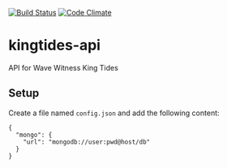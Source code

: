 [![Build Status](https://travis-ci.org/rhok-melbourne/kingtides-api.svg?branch=master)](https://travis-ci.org/rhok-melbourne/kingtides-api)
[![Code Climate](https://codeclimate.com/github/rhok-melbourne/kingtides-api.png)](https://codeclimate.com/github/rhok-melbourne/kingtides-api)

kingtides-api
=============

API for Wave Witness King Tides

Setup
----
Create a file named `config.json` and add the following content:

    {
      "mongo": {
        "url": "mongodb://user:pwd@host/db"
      }
    }

